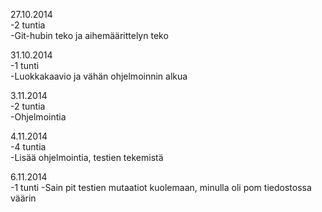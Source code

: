 27.10.2014  
  -2 tuntia  
  -Git-hubin teko ja aihemäärittelyn teko
  
31.10.2014  
  -1 tunti  
  -Luokkakaavio ja vähän ohjelmoinnin alkua  
  
3.11.2014  
  -2 tuntia  
  -Ohjelmointia  
  
4.11.2014  
  -4 tuntia  
  -Lisää ohjelmointia, testien tekemistä  
  
6.11.2014  
  -1 tunti
  -Sain pit testien mutaatiot kuolemaan, minulla oli pom tiedostossa väärin
